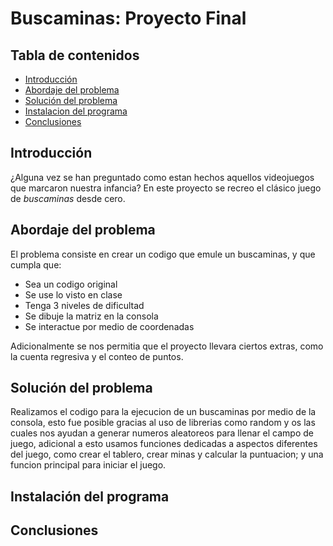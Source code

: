 # Buscaminas: Proyecto Final
## Tabla de contenidos
  - [Introducción](#introducción)
  - [Abordaje del problema](#abordaje-del-problema)
  - [Solución del problema](#solución-del-problema)
  - [Instalacion del programa](#instalación-del-programa)
  - [Conclusiones](#conclusiones)








## Introducción
¿Alguna vez se han preguntado como estan hechos aquellos videojuegos que marcaron nuestra infancia? En este proyecto se recreo el clásico juego de _buscaminas_ desde cero. 

## Abordaje del problema
El problema consiste en crear un codigo que emule un buscaminas, y que cumpla que:
  - Sea un codigo original
  - Se use lo visto en clase
  - Tenga 3 niveles de dificultad
  - Se dibuje la matriz en la consola
  - Se interactue por medio de coordenadas
    
Adicionalmente se nos permitia que el proyecto llevara ciertos extras, como la cuenta regresiva y el conteo de puntos.
## Solución del problema
Realizamos el codigo para la ejecucion de un buscaminas por medio de la consola, esto fue posible gracias al uso de librerias como random y os las cuales nos ayudan a generar numeros aleatoreos para llenar el campo de juego, adicional a esto usamos funciones dedicadas a aspectos diferentes del juego, como crear el tablero, crear minas y calcular la puntuacion; y una funcion principal para iniciar el juego.
## Instalación del programa

## Conclusiones




